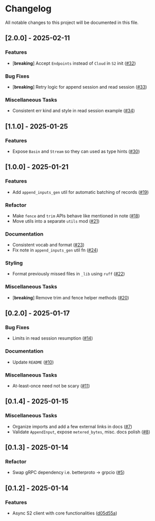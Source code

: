 # Changelog

All notable changes to this project will be documented in this file.

## [2.0.0] - 2025-02-11

### Features

- [**breaking**] Accept `Endpoints` instead of `Cloud` in `S2` init  ([#32](https://github.com/s2-streamstore/s2-sdk-python/issues/32))

### Bug Fixes

- [**breaking**] Retry logic for append session and read session ([#33](https://github.com/s2-streamstore/s2-sdk-python/issues/33))

### Miscellaneous Tasks

- Consistent err kind and style in read session example  ([#34](https://github.com/s2-streamstore/s2-sdk-python/issues/34))

## [1.1.0] - 2025-01-25

### Features

- Expose `Basin` and `Stream` so they can used as type hints ([#30](https://github.com/s2-streamstore/s2-sdk-python/issues/30))

## [1.0.0] - 2025-01-21

### Features

- Add `append_inputs_gen` util for automatic batching of records ([#19](https://github.com/s2-streamstore/s2-sdk-python/issues/19))

### Refactor

- Make `fence` and `trim` APIs behave like mentioned in note ([#18](https://github.com/s2-streamstore/s2-sdk-python/issues/18))
- Move utils into a separate `utils` mod ([#21](https://github.com/s2-streamstore/s2-sdk-python/issues/21))

### Documentation

- Consistent vocab and format ([#23](https://github.com/s2-streamstore/s2-sdk-python/issues/23))
- Fix note in `append_inputs_gen` util fn  ([#24](https://github.com/s2-streamstore/s2-sdk-python/issues/24))

### Styling

- Format previously missed files in `_lib` using `ruff` ([#22](https://github.com/s2-streamstore/s2-sdk-python/issues/22))

### Miscellaneous Tasks

- [**breaking**] Remove trim and fence helper methods ([#20](https://github.com/s2-streamstore/s2-sdk-python/issues/20))

## [0.2.0] - 2025-01-17

### Bug Fixes

- Limits in read session resumption  ([#14](https://github.com/s2-streamstore/s2-sdk-python/issues/14))

### Documentation

- Update `README` ([#10](https://github.com/s2-streamstore/s2-sdk-python/issues/10))

### Miscellaneous Tasks

- At-least-once need not be scary ([#11](https://github.com/s2-streamstore/s2-sdk-python/issues/11))

## [0.1.4] - 2025-01-15

### Miscellaneous Tasks

- Organize imports and add a few external links in docs ([#7](https://github.com/s2-streamstore/s2-sdk-python/issues/7))
- Validate `AppendInput`, expose `metered_bytes`, misc. docs polish ([#8](https://github.com/s2-streamstore/s2-sdk-python/issues/8))

## [0.1.3] - 2025-01-14

### Refactor

- Swap gRPC dependency i.e. betterproto -> grpcio ([#5](https://github.com/s2-streamstore/s2-sdk-python/issues/5))

## [0.1.2] - 2025-01-14

### Features

- Async S2 client with core functionalities ([d05d55a](https://github.com/s2-streamstore/s2-sdk-python/commit/d05d55a8396ab276055c3aacd00b8d1951d15e7c))

<!-- generated by git-cliff -->
